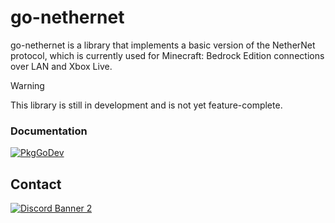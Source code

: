 # go-nethernet

go-nethernet is a library that implements a basic version of the NetherNet protocol, which is currently used
for Minecraft: Bedrock Edition connections over LAN and Xbox Live.

> [!WARNING]
> This library is still in development and is not yet feature-complete.

### Documentation

[![PkgGoDev](https://pkg.go.dev/badge/github.com/Happy2018new/nemc-tan-lobby-solver/core/nethernet)](https://pkg.go.dev/github.com/Happy2018new/nemc-tan-lobby-solver/core/nethernet)

## Contact

[![Discord Banner 2](https://discordapp.com/api/guilds/623638955262345216/widget.png?style=banner2)](https://discord.gg/U4kFWHhTNR)